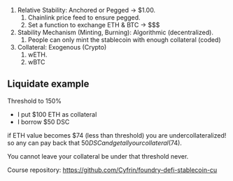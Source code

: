1. Relative Stability: Anchored or Pegged -> $1.00.
    1. Chainlink price feed to ensure pegged.
    2. Set a function to exchange ETH & BTC -> $$$
2. Stability Mechanism (Minting, Burning): Algorithmic (decentralized).
    1. People can only mint the stablecoin with enough collateral (coded)
3. Collateral: Exogenous (Crypto)
    1. wETH.
    2. wBTC

## Liquidate example

Threshold to 150%

- I put $100 ETH as collateral
- I borrow $50 DSC

if ETH value becomes $74 (less than threshold) you are undercollateralized! so 
any can pay back that $50 DSC and get all your collateral ($74).

You cannot leave your collateral be under that threshold never.

Course repository: https://github.com/Cyfrin/foundry-defi-stablecoin-cu


